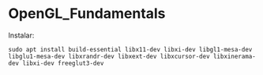# OpenGL_Fundamentals

Instalar: 
```
sudo apt install build-essential libx11-dev libxi-dev libgl1-mesa-dev libglu1-mesa-dev libxrandr-dev libxext-dev libxcursor-dev libxinerama-dev libxi-dev freeglut3-dev
```